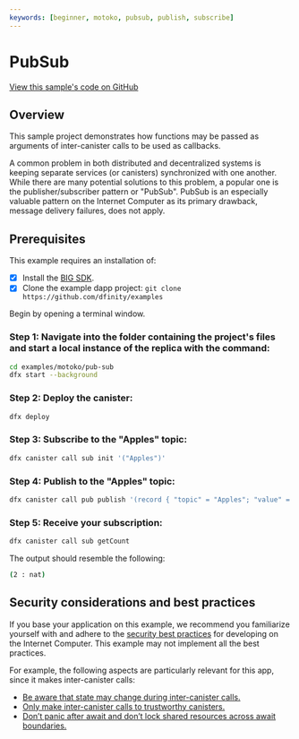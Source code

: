 ```yaml
---
keywords: [beginner, motoko, pubsub, publish, subscribe]
---
```


# PubSub

[View this sample's code on GitHub](https://github.com/dfinity/examples/tree/master/motoko/pub-sub)


## Overview
This sample project demonstrates how functions may be passed as arguments of inter-canister calls to be used as callbacks.

A common problem in both distributed and decentralized systems is keeping separate services (or canisters) synchronized with one another. While there are many potential solutions to this problem, a popular one is the publisher/subscriber pattern or "PubSub". PubSub is an especially valuable pattern on the Internet Computer as its primary drawback, message delivery failures, does not apply.

## Prerequisites
This example requires an installation of:

- [x] Install the [BIG SDK](https://thebigfile.com/docs/current/developer-docs/setup/install/index.mdx).
- [x] Clone the example dapp project: `git clone https://github.com/dfinity/examples`

Begin by opening a terminal window.

### Step 1: Navigate into the folder containing the project's files and start a local instance of the replica with the command:

```bash
cd examples/motoko/pub-sub
dfx start --background
```

### Step 2: Deploy the canister:

```bash
dfx deploy
```

### Step 3: Subscribe to the "Apples" topic:

```bash
dfx canister call sub init '("Apples")'
```

### Step 4: Publish to the "Apples" topic:

```bash
dfx canister call pub publish '(record { "topic" = "Apples"; "value" = 2 })'
```

### Step 5: Receive your subscription:

```bash
dfx canister call sub getCount
```

The output should resemble the following:

```bash
(2 : nat)
```

## Security considerations and best practices

If you base your application on this example, we recommend you familiarize yourself with and adhere to the [security best practices](https://thebigfile.com/docs/current/references/security/) for developing on the Internet Computer. This example may not implement all the best practices.

For example, the following aspects are particularly relevant for this app, since it makes inter-canister calls: 
* [Be aware that state may change during inter-canister calls.](https://thebigfile.com/docs/current/references/security/rust-canister-development-security-best-practices#be-aware-that-state-may-change-during-inter-canister-calls)
* [Only make inter-canister calls to trustworthy canisters.](https://thebigfile.com/docs/current/references/security/rust-canister-development-security-best-practices#only-make-inter-canister-calls-to-trustworthy-canisters)
* [Don’t panic after await and don’t lock shared resources across await boundaries.](https://thebigfile.com/docs/current/references/security/rust-canister-development-security-best-practices#dont-panic-after-await-and-dont-lock-shared-resources-across-await-boundaries)

